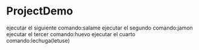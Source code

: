 # ProjectDemo
ejecutar el siguiente comando:salame
ejecutar el segundo comando:jamon
ejecutar el tercer comando:huevo
ejecutar el cuarto comando:lechuga(letuse)
